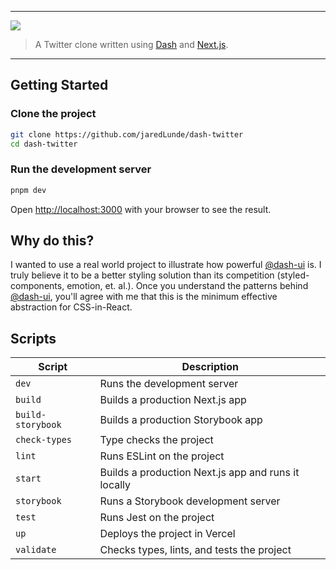<hr>
  <img src='https://github.com/dash-ui/styles/raw/master/assets/logo.png'/>
  <blockquote>A Twitter clone written using <a href="https://github.com/dash-ui/styles">Dash</a> and <a href="https://nextjs.org/">Next.js</a>.</blockquote>
<hr>

## Getting Started

### Clone the project

```bash
git clone https://github.com/jaredLunde/dash-twitter
cd dash-twitter
```

### Run the development server

```bash
pnpm dev
```

Open [http://localhost:3000](http://localhost:3000) with your browser to see the result.

## Why do this?

I wanted to use a real world project to illustrate how powerful [@dash-ui](https://github.com/dash-ui) is. I truly
believe it to be a better styling solution than its competition (styled-components, emotion,
et. al.). Once you understand the patterns behind [@dash-ui](https://github.com/dash-ui), you'll agree with me that
this is the minimum effective abstraction for CSS-in-React.

## Scripts

| Script            | Description                                         |
| ----------------- | --------------------------------------------------- |
| `dev`             | Runs the development server                         |
| `build`           | Builds a production Next.js app                     |
| `build-storybook` | Builds a production Storybook app                   |
| `check-types`     | Type checks the project                             |
| `lint`            | Runs ESLint on the project                          |
| `start`           | Builds a production Next.js app and runs it locally |
| `storybook`       | Runs a Storybook development server                 |
| `test`            | Runs Jest on the project                            |
| `up`              | Deploys the project in Vercel                       |
| `validate`        | Checks types, lints, and tests the project          |

